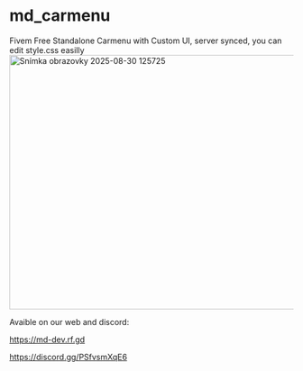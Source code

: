 # md_carmenu
Fivem Free Standalone Carmenu with Custom UI, server synced, you can edit style.css easilly
<img width="724" height="452" alt="Snímka obrazovky 2025-08-30 125725" src="https://github.com/user-attachments/assets/cdc602ec-8f1f-4266-9514-3e1867b89848" />

Avaible on our web and discord:

https://md-dev.rf.gd

https://discord.gg/PSfvsmXqE6
